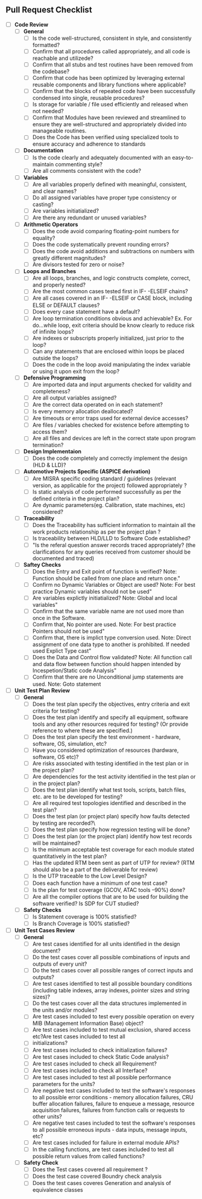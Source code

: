 ## Pull Request Checklist

- [ ] **Code Review**
  - [ ] **General**
    - [ ] Is the code well-structured, consistent in style, and consistently formatted?
    - [ ] Confirm that all procedures called appropriately, and all code is reachable and utilizede?
    - [ ] Confirm that all stubs and test routines have been removed from the codebase?
    - [ ] Confirm that code has been optimized by leveraging external reusable components and library functions where applicable?
    - [ ] Confirm that the blocks of repeated code have been successfully condensed into single, reusable procedures?
    - [ ] Is storage for variable  / file used efficiently  and released when not needed?
    - [ ] Confirm that Modules have been reviewed and streamlined to ensure they are well-structured and appropriately divided into manageable routines.
    - [ ] Does the Code has been verified using specialized tools to ensure accuracy and adherence to standards
  - [ ] **Documentation**
    - [ ] Is the code clearly and adequately documented with an easy-to-maintain commenting style?
    - [ ] Are all comments consistent with the code?
  - [ ] **Variables**
    - [ ] Are all variables properly defined with meaningful, consistent, and clear names?
    - [ ] Do all assigned variables have proper type consistency or casting?
    - [ ] Are variables initiatialized?
    - [ ] Are there any redundant or unused variables?
  - [ ] **Arithmetic Operators**
    - [ ] Does the code avoid comparing floating-point numbers for equality?
    - [ ] Does the code systematically prevent rounding errors?
    - [ ] Does the code avoid additions and subtractions on numbers with greatly different magnitudes?
    - [ ] Are divisors tested for zero or noise?
  - [ ] **Loops and Branches**
    - [ ] Are all loops, branches, and logic constructs complete, correct, and properly nested?
    - [ ] Are the most common cases tested first in IF- -ELSEIF chains?
    - [ ] Are all cases covered in an IF- -ELSEIF or CASE block, including ELSE or DEFAULT clauses?
    - [ ] Does every case statement have a default?
    - [ ] Are loop termination conditions obvious and achievable? Ex. For do…while loop, exit criteria should be know clearly to reduce risk of infinite loops?
    - [ ] Are indexes or subscripts properly initialized, just prior to the loop?
    - [ ] Can any statements that are enclosed within loops be placed outside the loops?
    - [ ] Does the code in the loop avoid manipulating the index variable or using it upon exit from the loop?
  - [ ] **Defensive Programming**
    - [ ]  Are imported data and input arguments checked for validity and completeness?
    - [ ]  Are all output variables assigned?
    - [ ]  Are the correct data operated on in each statement?
    - [ ]  Is every memory allocation deallocated?
    - [ ]  Are timeouts or error traps used for external device accesses?
    - [ ]  Are files / variables checked for existence before attempting to access them?
    - [ ]  Are all files and devices are left in the correct state upon program termination?
  - [ ] **Design Implementaion**
    - [ ] Does the code completely and correctly implement the design (HLD & LLD)?
  - [ ] **Automotive Projects Specific (ASPICE derivation)**
    - [ ] Are MISRA specific coding standard / guidelines (relevant version, as applicable for the project) followed appropriately ?
    - [ ] Is static analysis of code performed successfully as per the defined criteria in the project plan?
    - [ ] Are dynamic parameters(eg. Calibration, state machines, etc) considered?
  - [ ] **Traceability**
    - [ ] Does the Traceability has sufficient information to maintain all the work products relationship as per the project plan ?
    - [ ] Is traceability between HLD/LLD to Software Code established?
    - [ ] "Is the referal  question answer records traced appropriately? 
          (the clarifications for any queries received from customer should be documented and traced)
  - [ ] **Saftey Checks**
    - [ ] Does the Entry and Exit point of function is verified?
          Note: Function should be called from one place and return once."
    - [ ] Confirm no Dynamic Variables or Object are used?
          Note: For best practice Dynamic variables should not be used"
    - [ ] Are variables explictly initiatialized?
          Note: Global and local variables"
    - [ ] Confirm that the same variable name are not used more than once in the Software.
    - [ ] Confirm that, No pointer are used.
          Note: For best practice Pointers should not be used"
    - [ ] Confirm that, there is implict type conversion used.
          Note: Direct assignment of one data type to another is prohibited. If needed used Explict Type cast"
    - [ ] Does the Data and Control flow validated?
          Note: All function call and data flow between function should happen intended by Incespetion/Static code Analysis"
    - [ ] Confirm that there are no Unconditional jump statements are used.
          Note: Goto statement
- [ ] **Unit Test Plan Review**
  - [ ] **General**
    - [ ]  Does the test plan specify the objectives, entry criteria and exit criteria for testing?
    - [ ]  Does the test plan identify and specify all equipment, software tools and any other resources required for testing? (Or provide reference to where these are specified.)
    - [ ]  Does the test plan specify the test environment - hardware, software, OS, simulation, etc?
    - [ ]  Have you considered optimization of resources (hardware, software, OS etc)?
    - [ ]  Are risks associated with testing identified in the test plan or in the project plan?
    - [ ]  Are dependencies for the test activity identified in the test plan or in the project plan?
    - [ ]  Does the test plan identify what test tools, scripts, batch files, etc. are to be developed for testing?
    - [ ]  Are all required test topologies identified and described in the test plan?
    - [ ]  Does the test plan (or project plan) specify how faults detected by testing are recorded?\
    - [ ]  Does the test plan specify how regression testing will be done?
    - [ ]  Does the test plan (or the project plan) identify how test records will be maintained?
    - [ ]  Is the minimum acceptable test coverage for each module stated quantitatively in the test plan?
    - [ ]  Has the updated RTM been sent as part of UTP for review? (RTM should also be a part of the deliverable for review)
    - [ ]  Is the UTP traceable to the Low Level Design?
    - [ ]  Does each function have a minimum of one test case?
    - [ ]  Is the plan for test coverage (GCOV, ATAC tools –90%) done?
    - [ ]  Are all the compiler options that are to be used for building the software verified?
Is SDP for CUT studied?
  - [ ] **Safety Checks**
    - [ ] Is Statement coverage is 100% statisfied?
    - [ ] Is Branch Coverage is 100% statisfied?

- [ ] **Unit Test Cases Review**
  - [ ] **General**
    - [ ]  Are test cases identified for all units identified in the design document?
    - [ ]  Do the test cases cover all possible combinations of inputs and outputs of every unit?
    - [ ]  Do the test cases cover all possible ranges of correct inputs and outputs?
    - [ ]  Are test cases identified to test all possible boundary conditions (including table indexes, array indexes, pointer sizes and string sizes)?
    - [ ]  Do the test cases cover all the data structures implemented in the units and/or modules?
    - [ ]  Are test cases included to test every possible operation on every MIB (Management Information Base) object?
    - [ ]  Are test cases included to test mutual exclusion, shared access etc?Are test cases included to test all
    - [ ]  initializations?
    - [ ]  Are test cases included to check initialization failures?
    - [ ]  Are test cases included to check Static Code analysis?
    - [ ]  Are test cases included to check all Requirement?
    - [ ]  Are test cases included to check all Interface?
    - [ ]  Are test cases included to test all possible performance parameters for the units?
    - [ ]  Are negative test cases included to test the software's responses to all possible error conditions - memory allocation failures, CRU buffer allocation failures, failure to enqueue a message, resource acquisition failures, failures from function calls or requests to other units?
    - [ ]  Are negative test cases included to test the software's responses to all possible erroneous inputs - data inputs, message inputs, etc?
    - [ ]  Are test cases included for failure in external module APIs?
    - [ ]  In the calling functions, are test cases included to test all possible return values from called functions?
  - [ ] **Safety Check**
    - [ ] Does the Test cases covered all requirement ?
    - [ ] Does the test case covered Boundry check analysis
    - [ ] Does the test cases coveres Generation and analysis of equivalence classes

